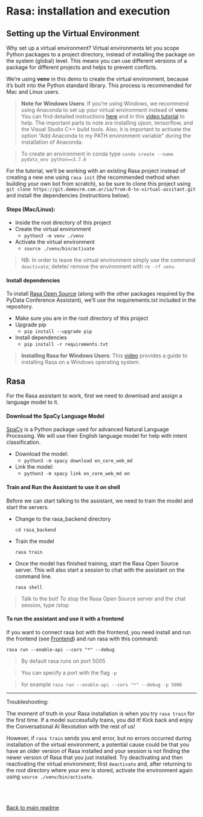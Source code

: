 # __Rasa: installation and execution__

## __Setting up the Virtual Environment__
Why set up a virtual environment? Virtual environments let you scope Python packages to a project directory, instead of installing the package on the system (global) level. This means you can use different versions of a package for different projects and helps to prevent conflicts.

We’re using **venv** in this demo to create the virtual environment, because it’s built into the Python standard library. This process is recommended for Mac and Linux users.

> **Note for Windows Users**: If you’re using Windows, we recommend using Anaconda to set up your virtual environment instead of **venv**. You can find detailed instructions [here](https://www.anaconda.com/products/individual/get-started) and in this [video tutorial](https://www.youtube.com/watch?v=4ewIABo0OkU) to help. The important parts to note are installing ujson, tensorflow, and the Visual Studio C++ build tools. Also, it is important to activate the option “Add Anaconda to my PATH environment variable" during the installation of Anaconda. 

> To create an environment in conda type ```conda create --name pydata_env python==3.7.6```

For the tutorial, we’ll be working with an existing Rasa project instead of creating a new one using ```rasa init``` (the recommended method when building your own bot from scratch), so be sure to clone this project using ```git clone https://git.democrm.com.ar/ia/from-0-to-virtual-assitant.git``` and install the dependencies (instructions below).

#### __Steps (Mac/Linux):__

* Inside the root directory of this project
* Create the virtual environment
    * ```python3 -m venv ./venv```
* Activate the virtual environment
    * ```source ./venv/bin/activate```

> NB: In order to leave the virtual environment simply use the command ```deactivate```; delete/ remove the environment with ```rm -rf venv```.

#### __Install dependencies__

To install [Rasa Open Source](https://rasa.com/docs/rasa/) (along with the other packages required by the PyData Conference Assistant), we’ll use the requirements.txt included in the repository.

* Make sure you are in the root directory of this project
* Upgrade pip
    * ```pip install --upgrade pip```
* Install dependencies
    * ```pip install -r requirements.txt```

> **Installing Rasa for Windows Users**: This [video](https://www.youtube.com/watch?v=4ewIABo0OkU) provides a guide to installing Rasa on a Windows operating system.

## __Rasa__ <a name="rasa"></a>

For the Rasa assistant to work, first we need to download and assign a language model to it.

#### __Download the SpaCy Language Model__
[SpaCy](https://spacy.io/usage/models) is a Python package used for advanced Natural Language Processing. We will use their English language model for help with intent classification.

* Download the model:
    * ```python3 -m spacy download en_core_web_md```
* Link the model:
    * ```python3 -m spacy link en_core_web_md en```

#### __Train and Run the Assistant to use it on shell__
Before we can start talking to the assistant, we need to train the model and start the servers.
* Change to the rasa_backend directory

    ```cd rasa_backend```

* Train the model

    ```rasa train```

* Once the model has finished training, start the Rasa Open Source server. This will also start a session to chat with the assistant on the command line.

    ```rasa shell```

> Talk to the bot!
> To stop the Rasa Open Source server and the chat session, type /stop

#### __To run the assistant and use it with a frontend__
If you want to connect rasa bot with the frontend, you need install and run the frontend (see [Frontend](#frontend)) and run rasa with this command:

```rasa run --enable-api --cors "*" --debug```

> By default rasa runs on port 5005

> You can specify a port with the flag `-p` 

> for example ```rasa run --enable-api --cors "*" --debug -p 5006```

----------------
Troubleshooting:

The moment of truth in your Rasa installation is when you try ```rasa train``` for the first time. If a model successfully trains, you did it! Kick back and enjoy the Conversational AI Revolution with the rest of us!

However, if ```rasa train``` sends you and error, but no errors occurred during installation of the virtual environment, a potential cause could be that you have an older version of Rasa installed and your session is not finding the newer version of Rasa that you just installed. Try deactivating and then reactivating the virtual environment; first ```deactivate``` and, after returning to the root directory where your env is stored, activate the environment again using ```source ./venv/bin/activate```.


<br>
<br>
<br>
<a href="../README.md">Back to main readme</a>
